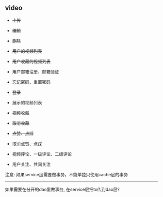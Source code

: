 ## video
- ~~上传~~
- ~~编辑~~
- ~~删除~~
- ~~用户的视频列表~~
- ~~用户收藏的视频列表~~

- 用户邮箱注册、邮箱验证
- 忘记密码、重置密码
- ~~登录~~

- 展示的视频列表
- ~~视频收藏~~
- ~~取消收藏~~
- ~~点赞、点踩~~
- ~~取消点赞、点踩~~

- 视频评论、一级评论、二级评论
- 用户关注、共同关注

注意: 
如果service层需要做事务，不能单独只使用cache层的事务

---

如果需要在分开的dao里做事务, 在service层把tx传到dao层?